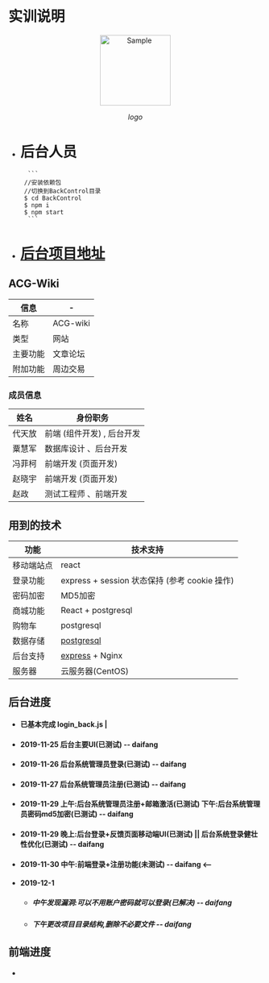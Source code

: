 # 实训说明
<div style='text-align:center'>
	<img src="https://github.com/daifang/H5-App/blob/master/img/Logo-%E5%A4%A7.png" alt="Sample"  width="140" height="140" />
	<p>
		<em>logo</em>
	</p>
</div>

* # 后台人员
        ```
       //安装依赖包
       //切换到BackControl目录
       $ cd BackControl
       $ npm i 
       $ npm start
        ```
* # [后台项目地址]()
## ACG-Wiki
信息|-
-|-
名称|ACG-wiki
类型|网站
主要功能|文章论坛
附加功能|周边交易

### 成员信息
姓名|身份职务
-|-
代天放|前端 (组件开发) , 后台开发
粟慧军|数据库设计 、后台开发
冯菲柯|前端开发 (页面开发)
赵晓宇|前端开发 (页面开发)
赵政|测试工程师 、前端开发

## 用到的技术 
 
功能|技术支持 
-|- 
移动端站点|react
登录功能|express + session 状态保持 (参考 cookie 操作) 
密码加密|MD5加密
商城功能|React + postgresql 
购物车|postgresql 
数据存储|[postgresql](https://www.runoob.com/postgresql/postgresql-tutorial.html) 
后台支持|[express](http://www.expressjs.com.cn/guide/routing.html) + Nginx
服务器|云服务器(CentOS) 


## 后台进度
* #### 已基本完成 login_back.js |
* #### 2019-11-25 后台主要UI(已测试) -- daifang
* #### 2019-11-26 后台系统管理员登录(已测试) -- daifang
* #### 2019-11-27 后台系统管理员注册(已测试) -- daifang
* #### 2019-11-29 上午:后台系统管理员注册+邮箱激活(已测试) 下午:后台系统管理员密码md5加密(已测试) -- daifang
* #### 2019-11-29 晚上:后台登录+反馈页面移动端UI(已测试) || 后台系统登录健壮性优化(已测试) -- daifang 
* #### 2019-11-30 中午:前端登录+注册功能(未测试) -- daifang   <--
* #### 2019-12-1  
    * ##### 中午发现漏洞:可以不用账户密码就可以登录(已解决) -- daifang 
    * ##### 下午更改项目目录结构,删除不必要文件 -- daifang 

## 前端进度

* #### 